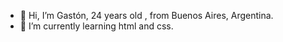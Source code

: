 - 👋 Hi, I’m Gastón, 24 years old , from Buenos Aires, Argentina.
- 🌱 I’m currently learning html and css.

<!---
159gatik/159gatik is a ✨ special ✨ repository because its `README.md` (this file) appears on your GitHub profile.
You can click the Preview link to take a look at your changes.
--->
